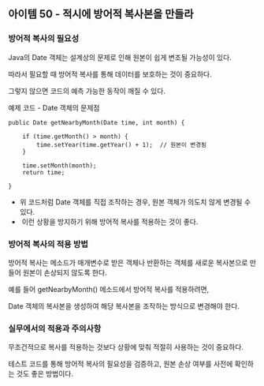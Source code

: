 ## 아이템 50 - 적시에 방어적 복사본을 만들라

### 방어적 복사의 필요성

Java의 Date 객체는 설계상의 문제로 인해 원본이 쉽게 변조될 가능성이 있다.

따라서 필요할 때 방어적 복사를 통해 데이터를 보호하는 것이 중요하다.

그렇지 않으면 코드의 예측 가능한 동작이 깨질 수 있다.

예제 코드 - Date 객체의 문제점

```
public Date getNearbyMonth(Date time, int month) {

    if (time.getMonth() > month) {
        time.setYear(time.getYear() + 1);  // 원본이 변경됨
    }
    
    time.setMonth(month);
    return time;
    
}
```

-   위 코드처럼 Date 객체를 직접 조작하는 경우, 원본 객체가 의도치 않게 변경될 수 있다.
-    이런 상황을 방지하기 위해 방어적 복사를 적용하는 것이 좋다.

### 방어적 복사의 적용 방법

방어적 복사는 메소드가 매개변수로 받은 객체나 반환하는 객체를 새로운 복사본으로 만들어 원본이 손상되지 않도록 한다.

예를 들어 getNearbyMonth() 메소드에서 방어적 복사를 적용하려면,

Date 객체의 복사본을 생성하여 해당 복사본을 조작하는 방식으로 변경해야 한다.

### 실무에서의 적용과 주의사항

무조건적으로 복사를 적용하는 것보다 상황에 맞춰 적절히 사용하는 것이 중요하다.

테스트 코드를 통해 방어적 복사의 필요성을 검증하고, 원본 손상 여부를 사전에 확인하는 것도 좋은 방법이다.